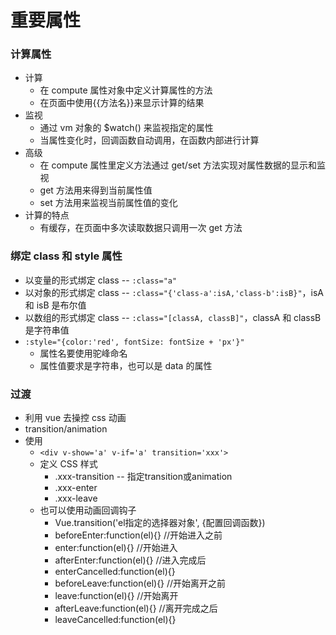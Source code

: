 # 重要属性
### 计算属性
- 计算
	- 在 compute 属性对象中定义计算属性的方法
	- 在页面中使用{{方法名}}来显示计算的结果
- 监视
	- 通过 vm 对象的 $watch() 来监视指定的属性
	- 当属性变化时，回调函数自动调用，在函数内部进行计算
- 高级
	- 在 compute 属性里定义方法通过 get/set 方法实现对属性数据的显示和监视
	- get 方法用来得到当前属性值
	- set 方法用来监视当前属性值的变化
- 计算的特点
	- 有缓存，在页面中多次读取数据只调用一次 get 方法

### 绑定 class 和 style 属性
- 以变量的形式绑定 class -- `:class="a"`
- 以对象的形式绑定 class -- `:class="{'class-a':isA,'class-b':isB}"`，isA 和 isB 是布尔值
- 以数组的形式绑定 class -- `:class="[classA, classB]"`，classA 和 classB 是字符串值
- `:style="{color:'red', fontSize: fontSize + 'px'}"`
	- 属性名要使用驼峰命名
	- 属性值要求是字符串，也可以是 data 的属性

### 过渡
- 利用 vue 去操控 css 动画
- transition/animation
- 使用
	- `<div v-show='a' v-if='a' transition='xxx'>`
	- 定义 CSS 样式
		- .xxx-transition -- 指定transition或animation
		- .xxx-enter
		- .xxx-leave
	- 也可以使用动画回调钩子
		- Vue.transition('el指定的选择器对象', {配置回调函数})
		- beforeEnter:function(el){} //开始进入之前
		- enter:function(el){} //开始进入
		- afterEnter:function(el){} //进入完成后
		- enterCancelled:function(el){} 
		- beforeLeave:function(el){} //开始离开之前
		- leave:function(el){} //开始离开
		- afterLeave:function(el){} //离开完成之后
		- leaveCancelled:function(el){} 